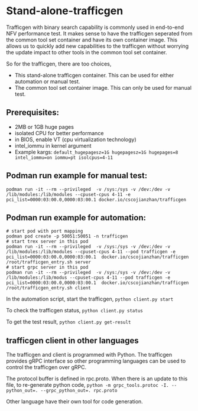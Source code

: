 
# Stand-alone-trafficgen 

Trafficgen with binary search capability is commonly used in end-to-end NFV performance test.
It makes sense to have the trafficgen seperated from the common tool set container and have its own 
container image. This allows us to quickly add new capabilities to the trafficgen without 
worrying the update impact to other tools in the common tool set container.

So for the trafficgen, there are too choices,
- This stand-alone trafficgen container. This can be used for either automation or manual
test.
- The common tool set container image. This can only be used for manual test.

## Prerequisites:
+ 2MB or 1GB huge pages
+ isolated CPU for better performance
+ in BIOS, enable VT (cpu virtualization technology)
+ intel_iommu in kernel argument
+ Example kargs: `default_hugepagesz=1G hugepagesz=1G hugepages=8 intel_iommu=on iommu=pt isolcpus=4-11`

## Podman run example for manual test:

`podman run -it --rm --privileged  -v /sys:/sys -v /dev:/dev -v /lib/modules:/lib/modules --cpuset-cpus 4-11 -e pci_list=0000:03:00.0,0000:03:00.1 docker.io/cscojianzhan/trafficgen`

## Podman run example for automation:

```
# start pod with port mapping
podman pod create -p 50051:50051 -n trafficgen
# start trex server in this pod
podman run -it --rm --privileged  -v /sys:/sys -v /dev:/dev -v /lib/modules:/lib/modules --cpuset-cpus 4-11 --pod trafficgen -e pci_list=0000:03:00.0,0000:03:00.1  docker.io/cscojianzhan/trafficgen /root/trafficgen_entry.sh server
# start grpc server in this pod
podman run -it --rm --privileged  -v /sys:/sys -v /dev:/dev -v /lib/modules:/lib/modus --cpuset-cpus 4-11 --pod trafficgen -e pci_list=0000:03:00.0,0000:03:00.1  docker.io/cscojianzhan/trafficgen /root/trafficgen_entry.sh client
```

In the automation script, start the trafficgen,
`python client.py start`

To check the trafficgen status,
`python client.py status`

To get the test result,
`python client.py get-result`

## trafficgen client in other languages

The trafficgen and client is programmed with Python. The trafficgen provides gRPC 
interface so other programming languages can be used to control the trafficgen 
over gRPC.

The protocol buffer is defined in rpc.proto. When there is an update to this file, to 
re-generate python code,
`python -m grpc_tools.protoc -I. --python_out=. --grpc_python_out=. rpc.proto`

Other language have their own tool for code generation.

